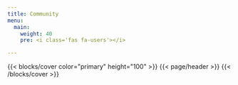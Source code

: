 ```yaml
---
title: Community
menu:
  main:
    weight: 40
    pre: <i class='fas fa-users'></i>

---
```


{{< blocks/cover color="primary" height="100" >}}
{{< page/header >}}
{{< /blocks/cover >}}

